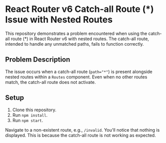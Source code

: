 # React Router v6 Catch-all Route (*) Issue with Nested Routes

This repository demonstrates a problem encountered when using the catch-all route (*) in React Router v6 with nested routes.  The catch-all route, intended to handle any unmatched paths, fails to function correctly.

## Problem Description
The issue occurs when a catch-all route (`path="*"`) is present alongside nested routes within a `Routes` component. Even when no other routes match, the catch-all route does not activate. 

## Setup
1. Clone this repository.
2. Run `npm install`.
3. Run `npm start`.

Navigate to a non-existent route, e.g., `/invalid`. You'll notice that nothing is displayed. This is because the catch-all route is not working as expected.